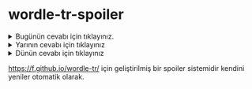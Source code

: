 # wordle-tr-spoiler

<details>
  <summary>Bugünün cevabı için tıklayınız.</summary>
  <br>
    <b> sıkım </b>
</details>

<details>
  <summary>Yarının cevabı için tıklayınız</summary>
  <br>
   <b> şayet </b>
</details>

<details>
  <summary>Dünün cevabı için tıklayınız </summary>
  <br>
  <b> kitle </b>
</details>

https://f.github.io/wordle-tr/ için geliştirilmiş bir spoiler sistemidir kendini yeniler otomatik olarak.

